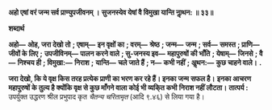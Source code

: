 **अहो एषां वरं जन्म सर्व प्राण्युपजीवनम् ।** **सुजनस्येव येषां वै विमुखा यान्ति नाॢथन: ॥ ३३॥** 

**शब्दार्थ** 

**अहो—** **ओह, जरा देखो तो** **; एषाम्—** **इन वृक्षों का** **; वरम्—** **श्रेष्ठ** **; जन्म—** **जन्म** **; सर्व—** **समस्त** **; प्राणि—** **जीवों के लिए** **;** **उपजीविनम्—** **पालन करने वाले** **; सु-जनस्य इव—** **महापुरुषों की भाँति** **; येषाम्—** **जिनसे** **; वै—** **निश्चय ही** **; विमुखा:—** **निराश** **;** **यान्ति—** **चले जाते हैं** **; न—** **कभी नहीं** **; अॢथन:—** **कुछ चाहने वाले।** **.** 

**जरा देखो, कि ये वृक्ष किस तरह प्रत्येक प्राणी का भरण कर रहे हैं। इनका जन्म सफल है।** **इनका आचरण महापुरुषों के तुल्य है क्योंकि वृक्ष से कुछ माँगने वाला कोई भी व्यकि्त कभी** **निराश नहीं लौटता।** **तात्पर्य :** उपर्युक्त उद्धरण श्रील प्रभुपाद कृत *चैतन्य चरितामृत* (आदि ९.४६) से लिया गया है।  